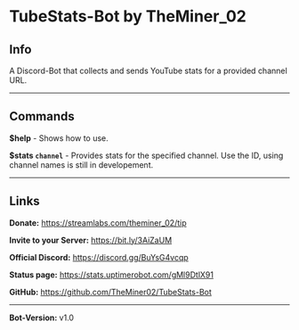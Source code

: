# TubeStats-Bot by TheMiner_02


## Info
A Discord-Bot that collects and sends YouTube stats for a provided channel URL.

---

## Commands
**$help** - Shows how to use.

**$stats ```channel```** - Provides stats for the specified channel. Use the ID, using channel names is still in developement.

---

## Links

**Donate:** https://streamlabs.com/theminer_02/tip

**Invite to your Server:** https://bit.ly/3AiZaUM

**Official Discord:** https://discord.gg/BuYsG4vcqp

**Status page:** https://stats.uptimerobot.com/gMl9DtlX91

**GitHub:** https://github.com/TheMiner02/TubeStats-Bot

---

**Bot-Version:** v1.0
